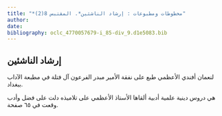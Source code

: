 ```yaml
---
title: "*مخطوطات ومطبوعات : إرشاد الناشئين*. المقتبس 8(2)"
author: 
date: 
bibliography: oclc_4770057679-i_85-div_9.d1e5083.bib
---
```




##  إرشاد الناشئين 


 لنعمان أفندي الأعظمي طبع على نفقة الأمير مبدر الفرعون آل فتلة في مطبعة الآداب ببغداد. 

 هي دروس دينية علمية أدبية ألقاها الأستاذ الأعظمي على تلاميذه دلت على فضل وأدب وقعت في  ٦٥  صفحة. 
